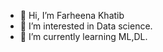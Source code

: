 - 👋 Hi, I’m Farheena Khatib
- 👀 I’m interested in Data science.
- 🌱 I’m currently learning ML,DL.

<!---
Farheena12/Farheena12 is a ✨ special ✨ repository because its `README.md` (this file) appears on your GitHub profile.
You can click the Preview link to take a look at your changes.
--->
